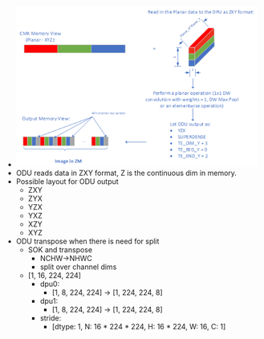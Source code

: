 - ![image.png](../assets/image_1668155542105_0.png)
- ODU reads data in ZXY format, Z is the continuous dim in memory.
- Possible layout for ODU output
	- ZXY
	- ZYX
	- YZX
	- YXZ
	- XZY
	- XYZ
- ODU transpose when there is need for split
	- SOK and transpose
		- NCHW->NHWC
		- split over channel dims
	- [1, 16, 224, 224]
		- dpu0:
			- [1, 8, 224, 224] -> [1, 224, 224, 8]
		- dpu1:
			- [1, 8, 224, 224] -> [1, 224, 224, 8]
		- stride:
			- [dtype: 1, N: 16 * 224 * 224, H: 16 * 224, W: 16, C: 1]